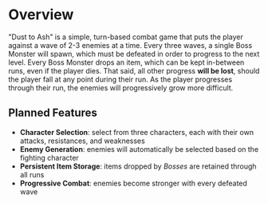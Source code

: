 # Overview

"Dust to Ash" is a simple, turn-based combat game that puts the player against a wave of 2-3 enemies at a time. Every three waves, a single Boss Monster will spawn, which must be defeated in order to progress to the next level. Every Boss Monster drops an item, which can be kept in-between runs, even if the player dies. That said, all other progress **will be lost**, should the player fall at any point during their run. As the player progresses through their run, the enemies will progressively grow more difficult.

## Planned Features

- **Character Selection**: select from three characters, each with their own attacks, resistances, and weaknesses
- **Enemy Generation**: enemies will automatically be selected based on the fighting character
- **Persistent Item Storage**: items dropped by *Bosses* are retained through all runs
- **Progressive Combat**: enemies become stronger with every defeated wave